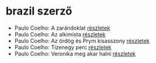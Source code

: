 # brazil szerző

- Paulo Coelho: A zarándoklat [részletek](_details/%7Bopf.creator%7D.md#id_260)
- Paulo Coelho: Az alkimista [részletek](_details/%7Bopf.creator%7D.md#id_261)
- Paulo Coelho: Az ördög és Prym kisasszony [részletek](_details/%7Bopf.creator%7D.md#id_262)
- Paulo Coelho: Tizenegy perc [részletek](_details/%7Bopf.creator%7D.md#id_263)
- Paulo Coelho: Veronika meg akar halni [részletek](_details/%7Bopf.creator%7D.md#id_264)